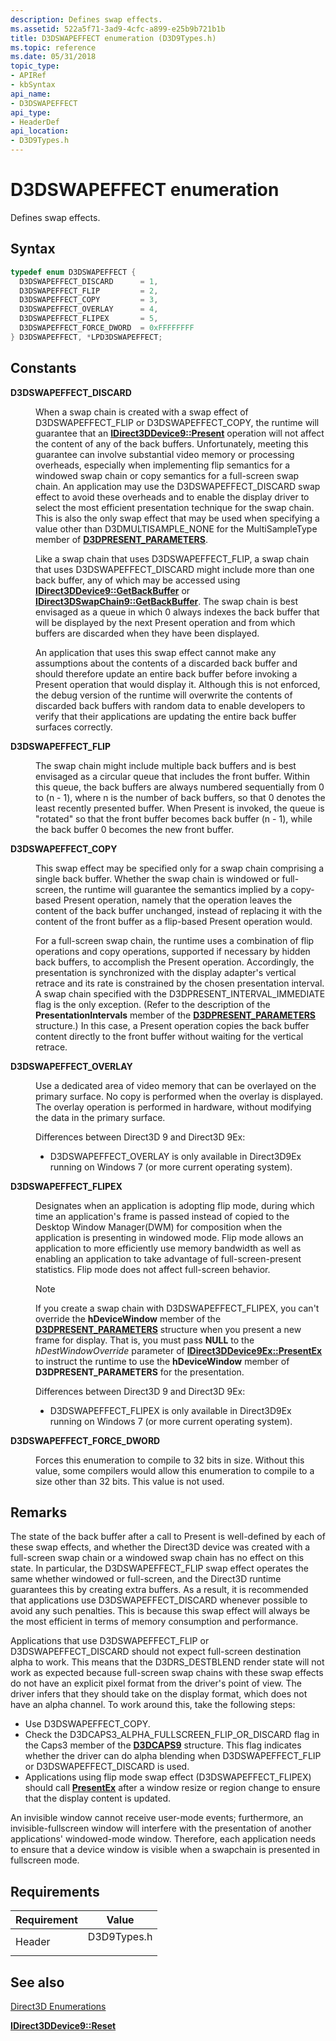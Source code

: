 ```yaml
---
description: Defines swap effects.
ms.assetid: 522a5f71-3ad9-4cfc-a899-e25b9b721b1b
title: D3DSWAPEFFECT enumeration (D3D9Types.h)
ms.topic: reference
ms.date: 05/31/2018
topic_type:
- APIRef
- kbSyntax
api_name:
- D3DSWAPEFFECT
api_type:
- HeaderDef
api_location:
- D3D9Types.h
---
```


# D3DSWAPEFFECT enumeration

Defines swap effects.

## Syntax

```cpp
typedef enum D3DSWAPEFFECT { 
  D3DSWAPEFFECT_DISCARD      = 1,
  D3DSWAPEFFECT_FLIP         = 2,
  D3DSWAPEFFECT_COPY         = 3,
  D3DSWAPEFFECT_OVERLAY      = 4,
  D3DSWAPEFFECT_FLIPEX       = 5,
  D3DSWAPEFFECT_FORCE_DWORD  = 0xFFFFFFFF
} D3DSWAPEFFECT, *LPD3DSWAPEFFECT;
```

## Constants

<dl> <dt>

<span id="D3DSWAPEFFECT_DISCARD"></span><span id="d3dswapeffect_discard"></span>**D3DSWAPEFFECT\_DISCARD**
</dt> <dd>

When a swap chain is created with a swap effect of D3DSWAPEFFECT\_FLIP or D3DSWAPEFFECT\_COPY, the runtime will guarantee that an [**IDirect3DDevice9::Present**](/windows/desktop/api) operation will not affect the content of any of the back buffers. Unfortunately, meeting this guarantee can involve substantial video memory or processing overheads, especially when implementing flip semantics for a windowed swap chain or copy semantics for a full-screen swap chain. An application may use the D3DSWAPEFFECT\_DISCARD swap effect to avoid these overheads and to enable the display driver to select the most efficient presentation technique for the swap chain. This is also the only swap effect that may be used when specifying a value other than D3DMULTISAMPLE\_NONE for the MultiSampleType member of [**D3DPRESENT\_PARAMETERS**](d3dpresent-parameters.md).

Like a swap chain that uses D3DSWAPEFFECT\_FLIP, a swap chain that uses D3DSWAPEFFECT\_DISCARD might include more than one back buffer, any of which may be accessed using [**IDirect3DDevice9::GetBackBuffer**](/windows/desktop/api) or [**IDirect3DSwapChain9::GetBackBuffer**](/windows/win32/api/d3d9helper/nf-d3d9helper-idirect3dswapchain9-getbackbuffer). The swap chain is best envisaged as a queue in which 0 always indexes the back buffer that will be displayed by the next Present operation and from which buffers are discarded when they have been displayed.

An application that uses this swap effect cannot make any assumptions about the contents of a discarded back buffer and should therefore update an entire back buffer before invoking a Present operation that would display it. Although this is not enforced, the debug version of the runtime will overwrite the contents of discarded back buffers with random data to enable developers to verify that their applications are updating the entire back buffer surfaces correctly.

</dd> <dt>

<span id="D3DSWAPEFFECT_FLIP"></span><span id="d3dswapeffect_flip"></span>**D3DSWAPEFFECT\_FLIP**
</dt> <dd>

The swap chain might include multiple back buffers and is best envisaged as a circular queue that includes the front buffer. Within this queue, the back buffers are always numbered sequentially from 0 to (n - 1), where n is the number of back buffers, so that 0 denotes the least recently presented buffer. When Present is invoked, the queue is "rotated" so that the front buffer becomes back buffer (n - 1), while the back buffer 0 becomes the new front buffer.

</dd> <dt>

<span id="D3DSWAPEFFECT_COPY"></span><span id="d3dswapeffect_copy"></span>**D3DSWAPEFFECT\_COPY**
</dt> <dd>

This swap effect may be specified only for a swap chain comprising a single back buffer. Whether the swap chain is windowed or full-screen, the runtime will guarantee the semantics implied by a copy-based Present operation, namely that the operation leaves the content of the back buffer unchanged, instead of replacing it with the content of the front buffer as a flip-based Present operation would.

For a full-screen swap chain, the runtime uses a combination of flip operations and copy operations, supported if necessary by hidden back buffers, to accomplish the Present operation. Accordingly, the presentation is synchronized with the display adapter's vertical retrace and its rate is constrained by the chosen presentation interval. A swap chain specified with the D3DPRESENT\_INTERVAL\_IMMEDIATE flag is the only exception. (Refer to the description of the **PresentationIntervals** member of the [**D3DPRESENT\_PARAMETERS**](d3dpresent-parameters.md) structure.) In this case, a Present operation copies the back buffer content directly to the front buffer without waiting for the vertical retrace.

</dd> <dt>

<span id="D3DSWAPEFFECT_OVERLAY"></span><span id="d3dswapeffect_overlay"></span>**D3DSWAPEFFECT\_OVERLAY**
</dt> <dd>

Use a dedicated area of video memory that can be overlayed on the primary surface. No copy is performed when the overlay is displayed. The overlay operation is performed in hardware, without modifying the data in the primary surface.

Differences between Direct3D 9 and Direct3D 9Ex:

- D3DSWAPEFFECT\_OVERLAY is only available in Direct3D9Ex running on Windows 7 (or more current operating system).

</dd> <dt>

<span id="D3DSWAPEFFECT_FLIPEX"></span><span id="d3dswapeffect_flipex"></span>**D3DSWAPEFFECT\_FLIPEX**
</dt> <dd>

Designates when an application is adopting flip mode, during which time an application's frame is passed instead of copied to the Desktop Window Manager(DWM) for composition when the application is presenting in windowed mode. Flip mode allows an application to more efficiently use memory bandwidth as well as enabling an application to take advantage of full-screen-present statistics. Flip mode does not affect full-screen behavior.

> [!Note]  
> If you create a swap chain with D3DSWAPEFFECT\_FLIPEX, you can't override the **hDeviceWindow** member of the [**D3DPRESENT\_PARAMETERS**](d3dpresent-parameters.md) structure when you present a new frame for display. That is, you must pass **NULL** to the *hDestWindowOverride* parameter of [**IDirect3DDevice9Ex::PresentEx**](/windows/desktop/api/d3d9/nf-d3d9-idirect3ddevice9ex-presentex) to instruct the runtime to use the **hDeviceWindow** member of **D3DPRESENT\_PARAMETERS** for the presentation.

Differences between Direct3D 9 and Direct3D 9Ex:

- D3DSWAPEFFECT\_FLIPEX is only available in Direct3D9Ex running on Windows 7 (or more current operating system).

</dd> <dt>

<span id="D3DSWAPEFFECT_FORCE_DWORD"></span><span id="d3dswapeffect_force_dword"></span>**D3DSWAPEFFECT\_FORCE\_DWORD**
</dt> <dd>

Forces this enumeration to compile to 32 bits in size. Without this value, some compilers would allow this enumeration to compile to a size other than 32 bits. This value is not used.

</dd> </dl>

## Remarks

The state of the back buffer after a call to Present is well-defined by each of these swap effects, and whether the Direct3D device was created with a full-screen swap chain or a windowed swap chain has no effect on this state. In particular, the D3DSWAPEFFECT\_FLIP swap effect operates the same whether windowed or full-screen, and the Direct3D runtime guarantees this by creating extra buffers. As a result, it is recommended that applications use D3DSWAPEFFECT\_DISCARD whenever possible to avoid any such penalties. This is because this swap effect will always be the most efficient in terms of memory consumption and performance.

Applications that use D3DSWAPEFFECT\_FLIP or D3DSWAPEFFECT\_DISCARD should not expect full-screen destination alpha to work. This means that the D3DRS\_DESTBLEND render state will not work as expected because full-screen swap chains with these swap effects do not have an explicit pixel format from the driver's point of view. The driver infers that they should take on the display format, which does not have an alpha channel. To work around this, take the following steps:

-   Use D3DSWAPEFFECT\_COPY.
-   Check the D3DCAPS3\_ALPHA\_FULLSCREEN\_FLIP\_OR\_DISCARD flag in the Caps3 member of the [**D3DCAPS9**](/windows/desktop/api/D3D9Caps/ns-d3d9caps-d3dcaps9) structure. This flag indicates whether the driver can do alpha blending when D3DSWAPEFFECT\_FLIP or D3DSWAPEFFECT\_DISCARD is used.
-   Applications using flip mode swap effect (D3DSWAPEFFECT\_FLIPEX) should call [**PresentEx**](/windows/desktop/api/d3d9/nf-d3d9-idirect3ddevice9ex-presentex) after a window resize or region change to ensure that the display content is updated.

An invisible window cannot receive user-mode events; furthermore, an invisible-fullscreen window will interfere with the presentation of another applications' windowed-mode window. Therefore, each application needs to ensure that a device window is visible when a swapchain is presented in fullscreen mode.

## Requirements

| Requirement | Value |
|-------------------|----------------------------------------------------------------------------------------|
| Header<br/> | <dl> <dt>D3D9Types.h</dt> </dl> |

## See also

[Direct3D Enumerations](dx9-graphics-reference-d3d-enums.md)

[**IDirect3DDevice9::Reset**](/windows/win32/api/d3d9helper/nf-d3d9helper-idirect3ddevice9-reset)
